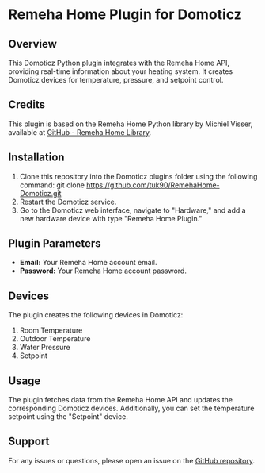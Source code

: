 # Remeha Home Plugin for Domoticz

## Overview
This Domoticz Python plugin integrates with the Remeha Home API, providing real-time information about your heating system. It creates Domoticz devices for temperature, pressure, and setpoint control.

## Credits
This plugin is based on the Remeha Home Python library by Michiel Visser, available at [GitHub - Remeha Home Library](https://github.com/msvisser/remeha_home).

## Installation
1. Clone this repository into the Domoticz plugins folder using the following command: git clone https://github.com/tuk90/RemehaHome-Domoticz.git
2. Restart the Domoticz service.
3. Go to the Domoticz web interface, navigate to "Hardware," and add a new hardware device with type "Remeha Home Plugin."

## Plugin Parameters
- **Email:** Your Remeha Home account email.
- **Password:** Your Remeha Home account password.

## Devices
The plugin creates the following devices in Domoticz:
1. Room Temperature
2. Outdoor Temperature
3. Water Pressure
4. Setpoint

## Usage
The plugin fetches data from the Remeha Home API and updates the corresponding Domoticz devices. Additionally, you can set the temperature setpoint using the "Setpoint" device.

## Support
For any issues or questions, please open an issue on the [GitHub repository](https://github.com/tuk90/RemehaHome-Domoticz).
